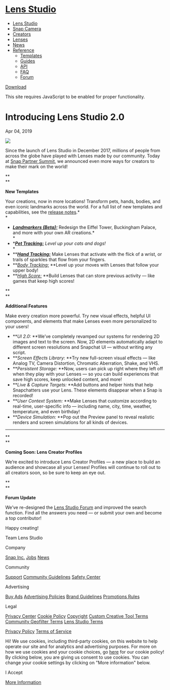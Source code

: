 # [Lens Studio](/)

  - [Lens Studio](/)
  - [Snap Camera](/snap-camera)
  - [Creators](/creators)
  - [Lenses](/lenses)
  - [News](/news)
  - [Reference](#)
      - [Templates](/templates)
      - [Guides](/guides)
      - [API](/api)
      - [FAQ](/support)
      - [Forum](https://support.lensstudio.com/hc/en-us/community/topics)

[Download](/download)

[](#) [](#)

This site requires JavaScript to be enabled for proper functionality.

# Introducing Lens Studio 2.0

Apr 04, 2019

![](https://storage.googleapis.com/snapchat-lens-assets/f1a09194-f02d-43ed-92b8-62e843179ff0/lensStudio/SPS_News_triptych.gif)  

Since the launch of Lens Studio in December 2017, millions of people
from across the globe have played with Lenses made by our community.
Today at [Snap Partner
Summit](https://www.snap.com/en-US/news/post/snap-partner-summit-the-future-of-lenses),
we announced even more ways for creators to make their mark on the
world\!

**  
**

**New Templates**

Your creations, now in more locations\! Transform pets, hands,
bodies, and even iconic landmarks across the world. For a full list of
new templates and capabilities, see the [release notes](/download).*  
*

  - ****[*Landmarkers (Beta):*](/templates/landmarker)**** Redesign the
    Eiffel Tower, Buckingham Palace, and more with your own AR
    creations.*  
    *
  - *****[Pet Tracking:](/templates/object/pet)*** Level up your cats
    and dogs\!*  
    *
  - *****[Hand Tracking:](/templates/object/hand)*** Make Lenses that
    activate with the flick of a wrist, or trails of sparkles that flow
    from your fingers.
  - ***[Body Tracking:](/templates/object/body)* **Level up your moves
    with Lenses that follow your upper body\!
  - ***[High Score:](/templates/interactive/high-score)* **Build Lenses
    that can store previous activity — like games that keep high
    scores\!

**  
**

**Additional Features**

Make every creation more powerful. Try new visual effects, helpful UI
components, and elements that make Lenses even more personalized to your
users\!

  - ***UI 2.0:* **We’ve completely revamped our systems for rendering 2D
    images and text to the screen. Now, 2D elements automatically adapt
    to different screen resolutions and Snapchat UI — without writing
    any script.
  - ***Screen Effects Library:* **Try new full-screen visual effects —
    like Analog TV, Camera Distortion, Chromatic Aberration, Shake, and
    VHS.
  - ***Persistent Storage:* **Now, users can pick up right where they
    left off when they play with your Lenses — so you can build
    experiences that save high scores, keep unlocked content, and more\!
  - ***Live & Capture Targets:* **Add buttons and helper hints that help
    Snapchatters use your Lens. These elements disappear when a Snap is
    recorded\!
  - ***User Context System:* **Make Lenses that customize according to
    real-time, user-specific info — including name, city, time, weather,
    temperature, and even birthday\!
  - ***Device Simulation:* **Pop out the Preview panel to reveal
    realistic renders and screen simulations for all kinds of devices.

****

**  
**

**Coming Soon: Lens Creator Profiles**

We’re excited to introduce Lens Creator Profiles — a new place to build
an audience and showcase all your Lenses\! Profiles will continue to
roll out to all creators soon, so be sure to keep an eye out.

**  
**

**Forum Update**

We’ve re-designed the [Lens Studio
Forum](https://lensstudio.zendesk.com/hc/en-us/community/topics) and
improved the search function. Find all the answers you need — or submit
your own and become a top contributor\!

  

Happy creating\!

Team Lens Studio

  

Company

[Snap Inc.](https://www.snap.com/) [Jobs](https://www.snap.com/jobs/)
[News](https://www.snap.com/news/)

Community

[Support](https://support.snapchat.com/) [Community
Guidelines](https://support.snapchat.com/a/guidelines) [Safety
Center](https://www.snapchat.com/safety)

Advertising

[Buy Ads](https://www.snapchat.com/ads) [Advertising
Policies](https://www.snap.com/ad-policies/) [Brand
Guidelines](https://www.snap.com/brand-guidelines/) [Promotions
Rules](https://support.snapchat.com/a/promotions-rules)

Legal

[Privacy Center](https://www.snap.com/privacy/privacy-center/) [Cookie
Policy](https://www.snap.com/cookie-policy/)
[Copyright](https://support.snapchat.com/co/report-copyright) [Custom
Creative Tool
Terms](https://www.snap.com/en-US/terms/custom-creative-tools/)
[Community Geofilter Terms](https://www.snapchat.com/create/terms.html)
[Lens Studio Terms](https://www.snap.com/terms/lens-studio-terms/)

[Privacy Policy](https://www.snap.com/privacy/privacy-policy/) [Terms of
Service](https://www.snap.com/terms/)

Hi\! We use cookies, including third-party cookies, on this website to
help operate our site and for analytics and advertising purposes. For
more on how we use cookies and your cookie choices, go
[here](https://snap.com/cookie-policy/) for our cookie policy\! By
clicking below, you are giving us consent to use cookies. You can change
your cookie settings by clicking on "More information" below.

I Accept

[More Information](https://www.snapchat.com/cookie-settings)
